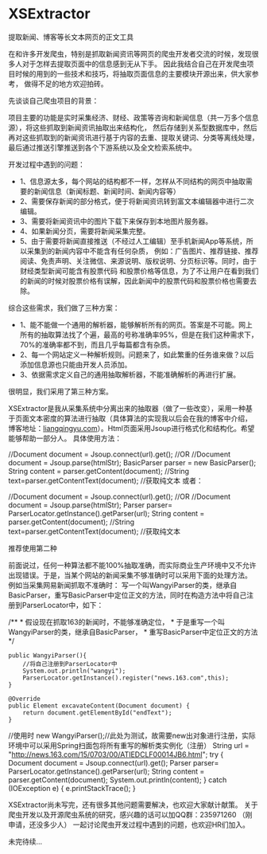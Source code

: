 # XSExtractor
提取新闻、博客等长文本网页的正文工具

  在和许多开发爬虫，特别是抓取新闻资讯等网页的爬虫开发者交流的时候，发现很多人对于怎样去提取页面中的信息感到无从下手。
因此我结合自己在开发爬虫项目时候的用到的一些技术和技巧，将抽取页面信息的主要模块开源出来，供大家参考，
做得不足的地方欢迎拍砖。

先谈谈自己爬虫项目的背景：
 
  项目主要的功能是实时采集经济、财经、政策等咨询和新闻信息（共一万多个信息源），将这些抓取到新闻资讯抽取出来结构化，
然后存储到关系型数据库中，然后再对这些抓取到的新闻资讯进行基于内容的去重、提取关键词、分类等离线处理，最后通过推送引擎推送到各个下游系统以及全文检索系统中。

开发过程中遇到的问题：
>
-  1、信息源太多，每个网站的结构都不一样，怎样从不同结构的网页中抽取需要的新闻信息（新闻标题、新闻时间、新闻内容等）
-  2、需要保存新闻的部分格式，便于将新闻资讯转到富文本编辑器中进行二次编辑。
-  3、需要将新闻资讯中的图片下载下来保存到本地图片服务器。
-  4、如果新闻分页，需要将新闻采集完整。
-  5、由于需要将新闻直接推送（不经过人工编辑）至手机新闻App等系统，所以采集到的新闻内容中不能含有任何杂质，
例如：广告图片、推荐链接、推荐阅读、免责声明、关注微信、来源说明、版权说明、分页标识等。同时，由于财经类型新闻可能含有股票代码
和股票价格等信息，为了不让用户在看到我们的新闻的时候对股票价格有误解，因此新闻中的股票代码和股票价格也需要去除。

综合这些需求，我们做了三种方案：
>
- 1、能不能做一个通用的解析器，能够解析所有的网页。答案是不可能。网上所有的抽取算法找了个遍，最高的号称准确率95%，但是在我们这种需求下，70%的准确率都不到，而且几乎每篇都含有杂质。
- 2、每一个网站定义一种解析规则。问题来了，如此繁重的任务谁来做？以后添加信息源也只能由开发人员添加。
- 3、依据需求定义自己的通用抽取解析器，不能准确解析的再进行扩展。

很明显，我们采用了第三种方案。

XSExtractor是我从采集系统中分离出来的抽取器（做了一些改变），采用一种基于页面文本密度的算法进行抽取（具体算法的实现我以后会在我的博客中介绍，
博客地址：[liangqingyu.com](http://www.liangqingyu.com)）。Html页面采用Jsoup进行格式化和结构化。希望能够帮助一部分人。
具体使用方法：
>
//Document document = Jsoup.connect(url).get();
//OR
//Document document = Jsoup.parse(htmlStr);
BasicParser parser = new BasicParser();
String content = parser.getContent(document);
//String text=parser.getContentText(document); //获取纯文本
或者：
>
//Document document = Jsoup.connect(url).get();
//OR
//Document document = Jsoup.parse(htmlStr);
Parser parser= ParserLocator.getInstance().getParser(url);
String content = parser.getContent(document);
//String text=parser.getContentText(document); //获取纯文本

推荐使用第二种

前面说过，任何一种算法都不能100%抽取准确，而实际商业生产环境中又不允许出现错误。于是，当某个网站的新闻采集不够准确时可以采用下面的处理方法。
例如当采集网易新闻抓取不准确时：
写一个叫WangyiParser的类，继承自BasicParser，重写BasicParser中定位正文的方法，同时在构造方法中将自己注册到ParserLocator中，如下：
>
 /**
     * 假设现在抓取163的新闻时，不能够准确定位，
     * 于是重写一个叫WangyiParser的类，继承自BasicParser，
     * 重写BasicParser中定位正文的方法
     */

    public WangyiParser(){
        //将自己注册到ParserLocator中
        System.out.println("wangyi");
        ParserLocator.getInstance().register("news.163.com",this);
    }

    @Override
    public Element excavateContent(Document document) {
        return document.getElementById("endText");
    }

>
//使用时
 new WangyiParser();//此处为测试，故需要new出对象进行注册，实际环境中可以采用Spring扫面包将所有重写的解析类实例化（注册）
 String url = "http://news.163.com/15/0703/00/ATIEDCLF00014JB6.html";
 try {
        Document document = Jsoup.connect(url).get();
        Parser parser= ParserLocator.getInstance().getParser(url);
        String content = parser.getContent(document);
        System.out.println(content);
 } catch (IOException e) {
     e.printStackTrace();
 }


XSExtractor尚未写完，还有很多其他问题需要解决，也欢迎大家献计献策。
关于爬虫开发以及开源爬虫系统的研究，感兴趣的话可以加QQ群：235971260 （刚申请，还没多少人）
一起讨论爬虫开发过程中遇到的问题，也欢迎HR们加入。

未完待续...

